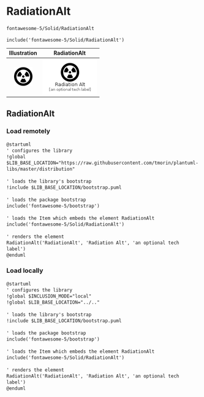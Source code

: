 # RadiationAlt


```text
fontawesome-5/Solid/RadiationAlt
```

```text
include('fontawesome-5/Solid/RadiationAlt')
```



| Illustration | RadiationAlt |
| :---: | :---: |
| ![illustration for Illustration](../../fontawesome-5/Solid/RadiationAlt.png) | ![illustration for RadiationAlt](../../fontawesome-5/Solid/RadiationAlt.Local.png) |




## RadiationAlt

### Load remotely
```plantuml
@startuml
' configures the library
!global $LIB_BASE_LOCATION="https://raw.githubusercontent.com/tmorin/plantuml-libs/master/distribution"

' loads the library's bootstrap
!include $LIB_BASE_LOCATION/bootstrap.puml

' loads the package bootstrap
include('fontawesome-5/bootstrap')

' loads the Item which embeds the element RadiationAlt
include('fontawesome-5/Solid/RadiationAlt')

' renders the element
RadiationAlt('RadiationAlt', 'Radiation Alt', 'an optional tech label')
@enduml
```

### Load locally
```plantuml
@startuml
' configures the library
!global $INCLUSION_MODE="local"
!global $LIB_BASE_LOCATION="../.."

' loads the library's bootstrap
!include $LIB_BASE_LOCATION/bootstrap.puml

' loads the package bootstrap
include('fontawesome-5/bootstrap')

' loads the Item which embeds the element RadiationAlt
include('fontawesome-5/Solid/RadiationAlt')

' renders the element
RadiationAlt('RadiationAlt', 'Radiation Alt', 'an optional tech label')
@enduml
```

